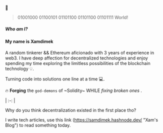 👋 

> 01001000 01100101 01101100 01101100 01101111 World!
##### Who am I? 

#### My name is Xamdimek 

A random tinkerer && Ethereum aficionado with 3 years of experience in web3. I have deep affection for decentralized technologies and enjoy spending my time exploring the limitless possibilities of the blockchain technology 💡.

Turning code into solutions one line at a time 💻.

 🔥 **Forging** the `god-demons` of ~Solidity~ WHILE *fixing* *broken* *ones* .


| :-: |

Why do you think decentralization existed in the first place tho?

I write tech articles, use this link (https://samdimek.hashnode.dev/ "Xam's Blog") to read something today.
